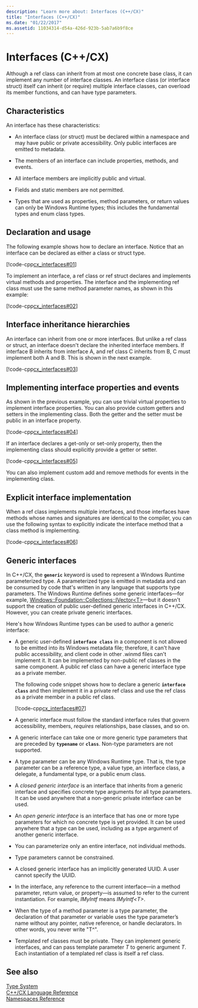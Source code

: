 ```yaml
---
description: "Learn more about: Interfaces (C++/CX)"
title: "Interfaces (C++/CX)"
ms.date: "01/22/2017"
ms.assetid: 11034314-d54a-426d-923b-5ab7a6b9f8ce
---
```

# Interfaces (C++/CX)

Although a ref class can inherit from at most one concrete base class, it can implement any number of interface classes. An interface class (or interface struct) itself can inherit (or require) multiple interface classes, can overload its member functions, and can have type parameters.

## Characteristics

An interface has these characteristics:

- An interface class (or struct) must be declared within a namespace and may have public or private accessibility. Only public interfaces are emitted to metadata.

- The members of an interface can include properties, methods, and events.

- All interface members are implicitly public and virtual.

- Fields and static members are not permitted.

- Types that are used as properties, method parameters, or return values can only be Windows Runtime types; this includes the fundamental types and enum class types.

## Declaration and usage

The following example shows how to declare an interface. Notice that an interface can be declared as either a class or struct type.

[!code-cpp[cx_interfaces#01](../cppcx/codesnippet/CPP/interfacestest/class1.h#01)]

To implement an interface, a ref class or ref struct declares and implements virtual methods and properties. The interface and the implementing ref class must use the same method parameter names, as shown in this example:

[!code-cpp[cx_interfaces#02](../cppcx/codesnippet/CPP/interfacestest/class1.h#02)]

## Interface inheritance hierarchies

An interface can inherit from one or more interfaces. But unlike a ref class or struct, an interface doesn't declare the inherited interface members. If interface B inherits from interface A, and ref class C inherits from B, C must implement both A and B. This is shown in the next example.

[!code-cpp[cx_interfaces#03](../cppcx/codesnippet/CPP/interfacestest/class1.h#03)]

## Implementing interface properties and events

As shown in the previous example, you can use trivial virtual properties to implement interface properties. You can also provide custom getters and setters in the implementing class.  Both the getter and the setter must be public in an interface property.

[!code-cpp[cx_interfaces#04](../cppcx/codesnippet/CPP/interfacestest/class1.h#04)]

If an interface declares a get-only or set-only property, then the implementing class should explicitly provide a getter or setter.

[!code-cpp[cx_interfaces#05](../cppcx/codesnippet/CPP/interfacestest/class1.h#05)]

You can also implement custom add and remove methods for events in the implementing class.

## Explicit interface implementation

When a ref class implements multiple interfaces, and those interfaces have methods whose names and signatures are identical to the compiler, you can use the following syntax to explicitly indicate the interface method that a class method is implementing.

[!code-cpp[cx_interfaces#06](../cppcx/codesnippet/CPP/interfacestest/class1.h#06)]

## Generic interfaces

In C++/CX, the **`generic`** keyword is used to represent a Windows Runtime parameterized type. A parameterized type is emitted in metadata and can be consumed by code that's written in any language that supports type parameters. The Windows Runtime defines some generic interfaces—for example, [Windows::Foundation::Collections::IVector\<T>](/uwp/api/windows.foundation.collections.ivector-1)—but it doesn't support the creation of public user-defined generic interfaces in C++/CX. However, you can create private generic interfaces.

Here's how Windows Runtime types can be used to author a generic interface:

- A generic user-defined **`interface class`** in a component is not allowed to be emitted into its Windows metadata file; therefore, it can't have public accessibility, and client code in other .winmd files can't implement it. It can be implemented by non-public ref classes in the same component. A public ref class can have a generic interface type as a private member.

   The following code snippet shows how to declare a generic **`interface class`** and then implement it in a private ref class and use the ref class as a private member in a public ref class.

   [!code-cpp[cx_interfaces#07](../cppcx/codesnippet/CPP/interfacestest/class1.h#07)]

- A generic interface must follow the standard interface rules that govern accessibility, members, *requires* relationships, base classes, and so on.

- A generic interface can take one or more generic type parameters that are preceded by **`typename`** or **`class`**. Non-type parameters are not supported.

- A type parameter can be any Windows Runtime type. That is, the type parameter can be a reference type, a value type, an interface class, a delegate, a fundamental type, or a public enum class.

- A *closed generic interface* is an interface that inherits from a generic interface and specifies concrete type arguments for all type parameters. It can be used anywhere that a non-generic private interface can be used.

- An *open generic interface* is an interface that has one or more type parameters for which no concrete type is yet provided. It can be used anywhere that a type can be used, including as a type argument of another generic interface.

- You can parameterize only an entire interface, not individual methods.

- Type parameters cannot be constrained.

- A closed generic interface has an implicitly generated UUID. A user cannot specify the UUID.

- In the interface, any reference to the current interface—in a method parameter, return value, or property—is assumed to refer to the current instantiation. For example, *IMyIntf* means *IMyIntf\<T>*.

- When the type of a method parameter is a type parameter, the declaration of that parameter or variable uses the type parameter’s name without any pointer, native reference, or handle declarators. In other words, you never write "T^".

- Templated ref classes must be private. They can implement generic interfaces, and can pass template parameter *T* to generic argument *T*. Each instantiation of a templated ref class is itself a ref class.

## See also

[Type System](../cppcx/type-system-c-cx.md)<br/>
[C++/CX Language Reference](../cppcx/visual-c-language-reference-c-cx.md)<br/>
[Namespaces Reference](../cppcx/namespaces-reference-c-cx.md)

